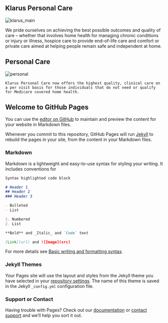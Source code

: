 ## Klarus Personal Care
![klarus_main](https://user-images.githubusercontent.com/77752302/147010289-8d9537cb-0c15-4ddf-aa6e-c84f660e1dbe.png)

We pride ourselves on achieving the best possible outcomes and quality of care – whether that involves home health for managing chronic conditions or injury or illness, hospice care to provide end-of-life care and comfort or private care aimed at helping people remain safe and independent at home.

## Personal Care
![personal](https://user-images.githubusercontent.com/77752302/147010724-965b5b86-8c0c-4f84-8996-051137be4a45.jpg)
```
Klarus Personal Care now offers the highest quality, clinical care on a per visit basis for those individuals that do not need or qualify for Medicare covered home health.
```
## Welcome to GitHub Pages

You can use the [editor on GitHub](https://github.com/KlarusPersonalCare/klaruspersonalcare.github.io/edit/main/README.md) to maintain and preview the content for your website in Markdown files.

Whenever you commit to this repository, GitHub Pages will run [Jekyll](https://jekyllrb.com/) to rebuild the pages in your site, from the content in your Markdown files.

### Markdown

Markdown is a lightweight and easy-to-use syntax for styling your writing. It includes conventions for

```markdown
Syntax highlighted code block

# Header 1
## Header 2
### Header 3

- Bulleted
- List

1. Numbered
2. List

**Bold** and _Italic_ and `Code` text

[Link](url) and ![Image](src)
```

For more details see [Basic writing and formatting syntax](https://docs.github.com/en/github/writing-on-github/getting-started-with-writing-and-formatting-on-github/basic-writing-and-formatting-syntax).

### Jekyll Themes

Your Pages site will use the layout and styles from the Jekyll theme you have selected in your [repository settings](https://github.com/KlarusPersonalCare/klaruspersonalcare.github.io/settings/pages). The name of this theme is saved in the Jekyll `_config.yml` configuration file.

### Support or Contact

Having trouble with Pages? Check out our [documentation](https://docs.github.com/categories/github-pages-basics/) or [contact support](https://support.github.com/contact) and we’ll help you sort it out.


